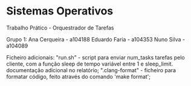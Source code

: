 # Sistemas Operativos
Trabalho Prático - Orquestrador de Tarefas

Grupo 1:
Ana Cerqueira - a104188 
Eduardo Faria - a104353
Nuno Silva - a104089 

Ficheiro adicionais:
    "run.sh" - script para enviar num_tasks tarefas pelo cliente, com a função sleep de tempo variável entre 1 e sleep_limit. documentação adicional no relatório;
    ".clang-format" - ficheiro para formatar código, feito através do comando 'make format';